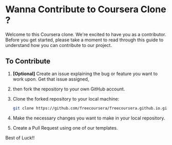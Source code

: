 # Wanna Contribute to Coursera Clone ?

Welcome to this Coursera clone. We're excited to have you as a contributor. Before you get started, please take a moment to read through this guide to understand how you can contribute to our project.

## To Contribute

1. **[Optional]** Create an issue explaining the bug or feature you want to work upon. Get that issue assigned,

2. then fork the repository to your own GitHub account.

3. Clone the forked repository to your local machine:

   ```bash
   git clone https://github.com/freecoursera/freecoursera.github.io.git

4. Make the necessary changes you want to make in your local repository.

5. Create a Pull Request using one of our templates.

Best of Luck!!